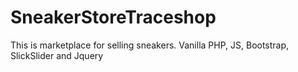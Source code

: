# SneakerStoreTraceshop
 This is marketplace for selling sneakers. Vanilla PHP, JS, Bootstrap, SlickSlider and Jquery 
